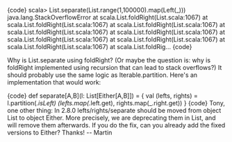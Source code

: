 {code}
scala> List.separate(List.range(1,100000).map(Left(_)))
java.lang.StackOverflowError
        at scala.List.foldRight(List.scala:1067)
        at scala.List.foldRight(List.scala:1067)
        at scala.List.foldRight(List.scala:1067)
        at scala.List.foldRight(List.scala:1067)
        at scala.List.foldRight(List.scala:1067)
        at scala.List.foldRight(List.scala:1067)
        at scala.List.foldRight(List.scala:1067)
        at scala.List.foldRight(List.scala:1067)
        at scala.List.foldRig...
{code}

Why is List.separate using foldRight? (Or maybe the question is: why is foldRight implemented using recursion that can lead to stack overflows?) It should probably use the same logic as Iterable.partition. Here's an implementation that would work:

{code}
def separate[A,B](l: List[Either[A,B]]) = {
  val (lefts, rights) = l.partition(_.isLeft)
  (lefts.map(_.left.get), rights.map(_.right.get))
}
{code}
Tony, one other thing: In 2.8.0 lefts/rights/separate should be moved from
object List to object Either. More precisely, we are deprecating them in List, and will remove them afterwards. If you do the fix, can you already add the fixed versions to Either? Thanks! -- Martin
